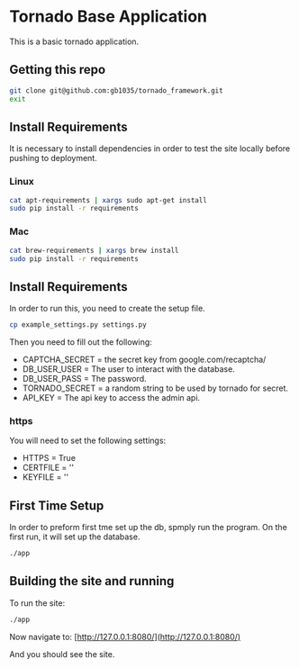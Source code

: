 # Tornado Base Application #


This is a basic tornado application.

## Getting this repo ##
```bash
git clone git@github.com:gb1035/tornado_framework.git
exit
```

## Install Requirements ##
It is necessary to install dependencies in order to test the site locally before pushing to deployment.

### Linux ###
```bash
cat apt-requirements | xargs sudo apt-get install
sudo pip install -r requirements
```

### Mac ###
```bash
cat brew-requirements | xargs brew install
sudo pip install -r requirements
```

## Install Requirements ##
In order to run this, you need to create the setup file.
``` bash
cp example_settings.py settings.py
```
Then you need to fill out the following:
* CAPTCHA_SECRET = the secret key from google.com/recaptcha/
* DB_USER_USER = The user to interact with the database.
* DB_USER_PASS = The password.
* TORNADO_SECRET = a random string to be used by tornado for secret.
* API_KEY = The api key to access the admin api.

### https ###
You will need to set the following settings:
* HTTPS = True
* CERTFILE = '<path to cert file>'
* KEYFILE = '<path to key file>'

## First Time Setup ##
In order to preform first tme set up the db, spmply run the program. On the first run, it will set up the database.
``` bash
./app
```

## Building the site and running ##
To run the site:
```bash
./app
```

Now navigate to: [http://127.0.0.1:8080/](http://127.0.0.1:8080/)

And you should see the site.

